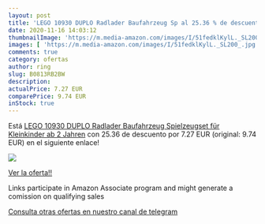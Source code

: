 ```yaml
---
layout: post
title: 'LEGO 10930 DUPLO Radlader Baufahrzeug Sp al 25.36 % de descuento'
date: 2020-11-16 14:03:12
thumbnailImage: 'https://m.media-amazon.com/images/I/51fedklKylL._SL200_.jpg'
images: [ 'https://m.media-amazon.com/images/I/51fedklKylL._SL200_.jpg' ]
comments: true
category: ofertas
author: ring
slug: B0813RB2BW
description:
actualPrice: 7.27 EUR
comparePrice: 9.74 EUR
inStock: true
---
```


Está [LEGO 10930 DUPLO Radlader Baufahrzeug Spielzeugset für Kleinkinder ab 2 Jahren](https://www.amazon.de/dp/B0813RB2BW/?tag=tolees0ca-21) con 25.36 de descuento por 7.27 EUR (original: 9.74 EUR) en el siguiente enlace!

[![](https://m.media-amazon.com/images/I/51fedklKylL._SL200_.jpg)](https://www.amazon.de/dp/B0813RB2BW/?tag=tolees0ca-21)

[Ver la oferta!!](https://www.amazon.de/dp/B0813RB2BW/?tag=tolees0ca-21)

Links participate in Amazon Associate program and might generate a comission on qualifying sales

[Consulta otras ofertas en nuestro canal de telegram](https://t.me/s/ofertas25)
